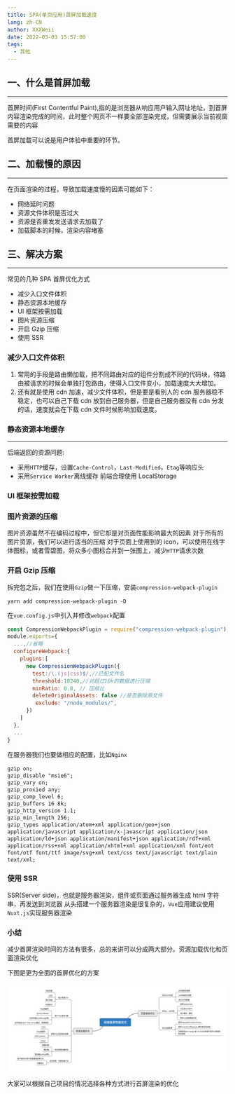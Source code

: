 ```yaml
---
title: SPA(单页应用)首屏加载速度
lang: zh-CN
author: XXXWeii
date: 2022-03-03 15:57:00
tags:
  - 其他
---
```


## 一、什么是首屏加载

---

首屏时间(First Contentful Paint),指的是浏览器从响应用户输入网址地址，到首屏内容渲染完成的时间，此时整个网页不一样要全部渲染完成，但需要展示当前视窗需要的内容

首屏加载可以说是用户体验中重要的环节。

## 二、加载慢的原因

---

在页面渲染的过程，导致加载速度慢的因素可能如下：

- 网络延时问题
- 资源文件体积是否过大
- 资源是否重发发送请求去加载了
- 加载脚本的时候，渲染内容堵塞

## 三、解决方案

---

常见的几种 SPA 首屏优化方式

- 减少入口文件体积
- 静态资源本地缓存
- UI 框架按需加载
- 图片资源压缩
- 开启 Gzip 压缩
- 使用 SSR

### 减少入口文件体积

1. 常用的手段是路由懒加载，把不同路由对应的组件分割成不同的代码块，待路由被请求的时候会单独打包路由，使得入口文件变小，加载速度大大增加。
2. 还有就是使用 cdn 加速，减少文件体积，但是要是看别人的 cdn 服务器稳不稳定，也可以自己下载 cdn 放到自己服务器，但是自己服务器没有 cdn 分发的话，速度就会在下载 cdn 文件时候影响加载速度。

### 静态资源本地缓存

---

后端返回的资源问题:

- 采用`HTTP`缓存，设置`Cache-Control`，`Last-Modified`，`Etag`等响应头
- 采用`Service Worker`离线缓存
  前端合理使用 LocalStorage

### UI 框架按需加载

### 图片资源的压缩

图片资源虽然不在编码过程中，但它却是对页面性能影响最大的因素
对于所有的图片资源，我们可以进行适当的压缩
对于页面上使用到的 icon，可以使用在线字体图标，或者雪碧图，将众多小图标合并到一张图上，减少`HTTP`请求次数

### 开启 Gzip 压缩

拆完包之后，我们在使用`Gzip`做一下压缩，安装`compression-webpack-plugin`

```shell
yarn add compression-webpack-plugin -D
```

在`vue.config.js`中引入并修改`webpack`配置

```js
const CompressionWebpackPlugin = require("compression-webpack-plugin");
module.exports={
  ...,//省略
  configureWebpack:{
    plugins:[
      new CompressionWebpackPlugin({
        test:/\.(js|css)$/,//匹配文件名
        threshold:10240,//对超过10k的数据进行压缩
        minRatio: 0.8, // 压缩比
        deleteOriginalAssets: false //是否删除原文件
         exclude: "/node_modules/",
      })
    ]
  },
  ...
}
```

在服务器我们也要做相应的配置，比如`Nginx`

```Nginx
gzip on;
gzip_disable "msie6";
gzip_vary on;
gzip_proxied any;
gzip_comp_level 6;
gzip_buffers 16 8k;
gzip_http_version 1.1;
gzip_min_length 256;
gzip_types application/atom+xml application/geo+json application/javascript application/x-javascript application/json application/ld+json application/manifest+json application/rdf+xml application/rss+xml application/xhtml+xml application/xml font/eot font/otf font/ttf image/svg+xml text/css text/javascript text/plain text/xml;
```

### 使用 SSR

SSR(Server side)，也就是服务器渲染，组件或页面通过服务器生成 html 字符串，再发送到浏览器
从头搭建一个服务器渲染是很复杂的，`Vue`应用建议使用`Nuxt.js`实现服务器渲染

### 小结

减少首屏渲染时间的方法有很多，总的来讲可以分成两大部分，资源加载优化和页面渲染优化

下图是更为全面的首屏优化的方案

![首屏优化](./images/SPA.png "首屏优化")

大家可以根据自己项目的情况选择各种方式进行首屏渲染的优化
